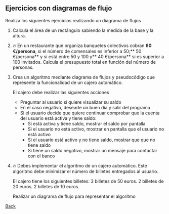 ## Ejercicios con diagramas de flujo

Realiza los siguientes ejercicios realizando un diagrama de flujos

1. Calcula el área de un rectángulo sabiendo la medida de la base y la altura. 

2. 🔥 En un restaurante que organiza banquetes colectivos cobran **60 €/persona**, si el número de comensales es inferior a 50;** 50 €/persona** y si está entre 50 y 100 y** 40 €/persona** si es superior a 100 invitados. Calcula el presupuesto total en función del número de personas.

3. Crea un algoritmo mediante diagrama de flujos y pseudocódigo que represente la funcionalidad de un cajero automático.
    
    El cajero debe realizar las siguientes acciones

    - Preguntar al usuario si quiere visualizar su saldo
    - En el caso negativo, desearle un buen día y salir del programa
    - Si el usuario decide que quiere continuar comprobar que la cuenta del usuario está activa y tiene saldo:
      - Si está activa y tiene saldo, mostrar el saldo por pantalla
      - Si el usuario no está activo, mostrar en pantalla que el usuario no está activo
      - Si el usuario está activo y no tiene saldo, mostrar que que no tiene saldo
      - Si tiene un saldo negativo, mostrar un mensaje para contactar con el banco

4. 🔥 Debes implementar el algoritmo de un cajero automático. Este algoritmo debe minimizar el número de billetes entregados al usuario.

    El cajero tiene los siguientes billetes:
        3 billetes de 50 euros.
        2 billetes de 20 euros.
        2 billetes de 10 euros.

    Realizar un diagrama de flujo para representar el algoritmo

[Back](../../readme.md)